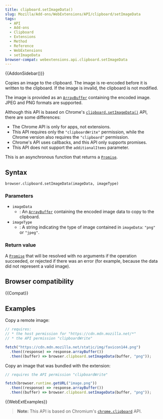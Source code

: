 ```yaml
---
title: clipboard.setImageData()
slug: Mozilla/Add-ons/WebExtensions/API/clipboard/setImageData
tags:
  - API
  - Add-ons
  - Clipboard
  - Extensions
  - Method
  - Reference
  - WebExtensions
  - setImageData
browser-compat: webextensions.api.clipboard.setImageData
---
```


{{AddonSidebar()}}

Copies an image to the clipboard. The image is re-encoded before it is written to the clipboard. If the image is invalid, the clipboard is not modified.

The image is provided as an [`ArrayBuffer`](/en-US/docs/Web/JavaScript/Reference/Global_Objects/ArrayBuffer) containing the encoded image. JPEG and PNG formats are supported.

Although this API is based on Chrome's [`clipboard.setImageData()`](https://developer.chrome.com/docs/extensions/reference/clipboard/) API, there are some differences:

- The Chrome API is only for apps, not extensions.
- This API requires only the `"clipboardWrite"` permission, while the Chrome version also requires the `"clipboard"` permission.
- Chrome's API uses callbacks, and this API only supports promises.
- This API does not support the `additionalItems` parameter.

This is an asynchronous function that returns a [`Promise`](/en-US/docs/Web/JavaScript/Reference/Global_Objects/Promise).

## Syntax

```js-nolint
browser.clipboard.setImageData(imageData, imageType)
```

### Parameters

- `imageData`
  - : An [`ArrayBuffer`](/en-US/docs/Web/JavaScript/Reference/Global_Objects/ArrayBuffer) containing the encoded image data to copy to the clipboard.
- `imageType`
  - : A string indicating the type of image contained in `imageData`: `"png"` or `"jpeg"`.

### Return value

A [`Promise`](/en-US/docs/Web/JavaScript/Reference/Global_Objects/Promise) that will be resolved with no arguments if the operation succeeded, or rejected if there was an error (for example, because the data did not represent a valid image).

## Browser compatibility

{{Compat}}

## Examples

Copy a remote image:

```js
// requires:
// * the host permission for "https://cdn.mdn.mozilla.net/*"
// * the API permission "clipboardWrite"

fetch("https://cdn.mdn.mozilla.net/static/img/favicon144.png")
  .then((response) => response.arrayBuffer())
  .then((buffer) => browser.clipboard.setImageData(buffer, "png"));
```

Copy an image that was bundled with the extension:

```js
// requires the API permission "clipboardWrite"

fetch(browser.runtime.getURL("image.png"))
  .then((response) => response.arrayBuffer())
  .then((buffer) => browser.clipboard.setImageData(buffer, "png"));
```

{{WebExtExamples}}

> **Note:** This API is based on Chromium's [`chrome.clipboard`](https://developer.chrome.com/docs/extensions/reference/clipboard/) API.

